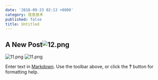 ```yaml
---
date: '2018-09-23 02:13 +0800'
category: 信息技术
published: false
title: Untitled
---
```

## A New Post![12.png]({{site.baseurl}}/source/images/2018/12.png)
![11.png]({{site.baseurl}}/source/images/2018/11.png)
![11.png]({{site.baseurl}}/source/images/2018/11.png)

Enter text in [Markdown](http://daringfireball.net/projects/markdown/). Use the toolbar above, or click the **?** button for formatting help.
